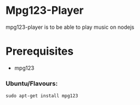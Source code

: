 # Mpg123-Player
mpg123-player is to be able to play music on nodejs

# Prerequisites

- mpg123

### Ubuntu/Flavours:
```
sudo apt-get install mpg123
```